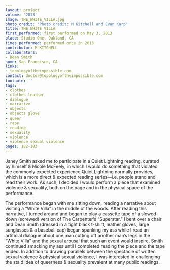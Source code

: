 ```yaml
---
layout: project
volume: '2013'
image: THE_WHITE_VILLA.jpg
photo_credit: 'Photo credit: M Kitchell and Evan Karp'
title: THE WHITE VILLA
first_performed: first performed on May 3, 2013
place: Studio One, Oakland, CA
times_performed: performed once in 2013
contributor: M KITCHELL
collaborators:
- Dean Smith
home: San Francisco, CA
links:
- topologyoftheimpossible.com
contact: doctor@topologyoftheimpossible.com
footnote: ''
tags:
- clothes
- clothes leather
- dialogue
- narrative
- objects
- objects glove
- queer
- rape
- reading
- sexuality
- violence
- violence sexual violence
pages: 182-183
---
```


Janey Smith asked me to participate in a Quiet Lightning reading, curated by himself & Nicole McFeely, in which I would do something that violated the commonly expected experience Quiet Lightning normally provides, which is a more direct & expected reading series—i.e. people stand and read their work. As such, I decided I would perform a piece that examined violence & sexuality, both on the page and in the physical space of the performance.

The performance began with me sitting down, reading a narrative about visiting a “White Villa” in the middle of the woods. After reading this narrative, I turned around and began to play a cassette tape of a slowed-down (screwed) version of The Carpenter’s “Superstar.” I bent over a chair and Dean Smith (dressed in a tight black t-shirt, leather gloves, large sunglasses & a baseball cap) began spanking my ass while I read an artificial dialogue about one man cutting off another man’s legs in the “White Villa” and the sexual arousal that such an event would inspire. Smith continued smacking my ass until I completed reading the piece and the tape ended. In addition to drawing parallels between the spectacle of written sexual violence & physical sexual violence, I was interested in challenging the staid idea of queerness & sexuality prevalent at many public readings.
